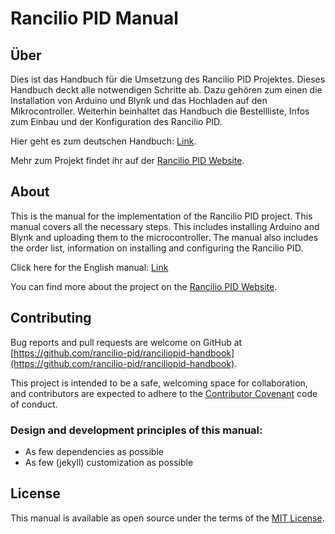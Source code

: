 # Rancilio PID Manual

## Über
Dies ist das Handbuch für die Umsetzung des Rancilio PID Projektes. Dieses Handbuch deckt alle notwendigen Schritte ab. Dazu gehören zum einen die Installation von Arduino und Blynk und das Hochladen auf den Mikrocontroller. Weiterhin beinhaltet das Handbuch die Bestellliste, Infos zum Einbau und der Konfiguration des Rancilio PID.

Hier geht es zum deutschen Handbuch: [Link](https://manual.rancilio-pid.de/de/).

Mehr zum Projekt findet ihr auf der [Rancilio PID Website](http://rancilio-pid.de/).

## About

This is the manual for the implementation of the Rancilio PID project. This manual covers all the necessary steps. This includes installing Arduino and Blynk and uploading them to the microcontroller. The manual also includes the order list, information on installing and configuring the Rancilio PID.

Click here for the English manual: [Link](https://manual.rancilio-pid.de/en/)

You can find more about the project on the [Rancilio PID Website](http://rancilio-pid.de/).

## Contributing

Bug reports and pull requests are welcome on GitHub at [https://github.com/rancilio-pid/ranciliopid-handbook](https://github.com/rancilio-pid/ranciliopid-handbook).

This project is intended to be a safe, welcoming space for collaboration, and contributors are expected to adhere to the [Contributor Covenant](https://www.contributor-covenant.org/) code of conduct.

### Design and development principles of this manual:

* As few dependencies as possible
* As few (jekyll) customization as possible

## License
This manual is available as open source under the terms of the [MIT License](./LICENSE).
